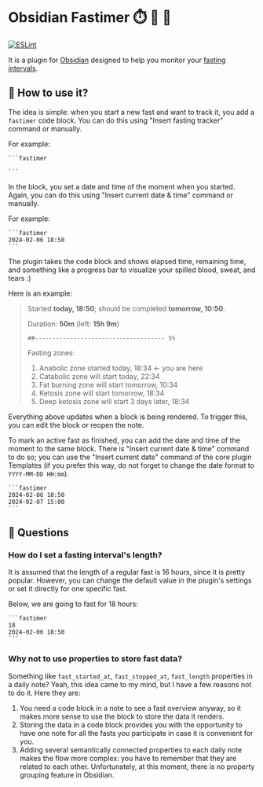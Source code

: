 # Obsidian Fastimer ⏱️ 🍔 🍺

[![ESLint](https://github.com/vkostyanetsky/ObsidianFastimer/actions/workflows/eslint.yml/badge.svg)](https://github.com/vkostyanetsky/ObsidianFastimer/actions/workflows/eslint.yml)

It is a plugin for [Obsidian](https://obsidian.md) designed to help you monitor your [fasting intervals](https://en.wikipedia.org/wiki/Intermittent_fasting).  

## 🙂 How to use it?

The idea is simple: when you start a new fast and want to track it, you add a `fastimer` code block. You can do this using "Insert fasting tracker" command or manually.

For example:

````
```fastimer

```
````

In the block, you set a date and time of the moment when you started. Again, you can do this using "Insert current date & time" command or manually.

For example:

````
```fastimer
2024-02-06 18:50
```
````

The plugin takes the code block and shows elapsed time, remaining time, and something like a progress bar to visualize your spilled blood, sweat, and tears :)

Here is an example:

> Started **today, 18:50**; should be completed **tomorrow, 10:50**.
> 
> Duration: **50m** (left: **15h 9m**)
> 
> `##------------------------------------- 5%`
> 
> Fasting zones:
> 
> 1. Anabolic zone started today, 18:34 ← you are here
> 2. Catabolic zone will start today, 22:34
> 3. Fat burning zone will start tomorrow, 10:34
> 4. Ketosis zone will start tomorrow, 18:34
> 5. Deep ketosis zone will start 3 days later, 18:34

Everything above updates when a block is being rendered. To trigger this, you can edit the block or reopen the note.

To mark an active fast as finished, you can add the date and time of the moment to the same block. There is "Insert current date & time" command to do so; you can use the "Insert current date" command of the core plugin Templates (if you prefer this way, do not forget to change the date format to `YYYY-MM-DD HH:mm`).

````
```fastimer
2024-02-06 18:50
2024-02-07 15:00
```
````

## 🤔 Questions

### How do I set a fasting interval's length?

It is assumed that the length of a regular fast is 16 hours, since it is pretty popular. However, you can change the default value in the plugin's settings or set it directly for one specific fast. 

Below, we are going to fast for 18 hours:

````
```fastimer
18
2024-02-06 18:50
```
````

### Why not to use properties to store fast data?

Something like `fast_started_at`, `fast_stopped_at`, `fast_length` properties in a daily note? Yeah, this idea came to my mind, but I have a few reasons not to do it. Here they are:

1. You need a code block in a note to see a fast overview anyway, so it makes more sense to use the block to store the data it renders.
2. Storing the data in a code block provides you with the opportunity to have one note for all the fasts you participate in case it is convenient for you.
3. Adding several semantically connected properties to each daily note makes the flow more complex: you have to remember that they are related to each other. Unfortunately, at this moment, there is no property grouping feature in Obsidian.